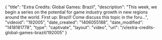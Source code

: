{
    "title": "Extra Credits: Global Games: Brazil",
    "description": "This week, we begin a series on the potential for game industry growth in new regions around the world. First up: Brazil! Come discuss this topic in the foru...",
    "videoid": "192005",
    "date_created": "1406055188",
    "date_modified": "1418181778",
    "type": "captivate",
    "layout": "video",
    "url": "\/v\/extra-credits-global-games-brazil\/192005"
}